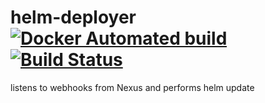 # helm-deployer [![Docker Automated build](https://img.shields.io/docker/automated/entwico/helm-deployer.svg)](https://hub.docker.com/r/entwico/helm-deployer/) [![Build Status](https://travis-ci.org/entwico/helm-deployer.svg?branch=master)](https://travis-ci.org/andrexus/baseimage)

listens to webhooks from Nexus and performs helm update